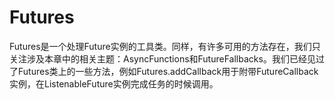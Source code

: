 # Futures
Futures是一个处理Future实例的工具类。同样，有许多可用的方法存在，我们只关注涉及本章中的相关主题：AsyncFunctions和FutureFallbacks。我们已经见过了Futures类上的一些方法，例如Futures.addCallback用于附带FutureCallback实例，在ListenableFuture实例完成任务的时候调用。
